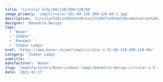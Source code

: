 ```yaml
---
title: 'Circular S/5L/60/120/200/120/60'
image_primary: 'img/Circular-S5L-60-120-200-120-60-1.jpg'
description: 'Circular%20is%20the%20result%20of%20the%20combination%20of%20design%20and%20architecture%20to%20create%20lights%20for%20large%20spaces.%20With%20this%20piece%2C%20Benedito%20Design%20accomplishes%20maximum%20expression%20with%20minimum%20materials.%20Circular%20offers%20great%20versatility%20with%20its%20combination%20of%20formats%20and%20finishes.%20Its%20timeless%20yet%20contemporary%20design%20gives%20it%20character%20and%20perfectly%20illuminates%20spaces%20of%20high%20architectural%20value.'
designer: 'Benedito Design'
tags:
  - 'Bover'
  - 'Indoor'
  - 'Pendant'
  - 'Indoor Lamps'
href: 'https://www.bover.es/en/lamp/circular-s-5l-60-120-200-120-60/'
category: 'Indoor Lamps'
subtitle: ''
manufacturer: 'Bover'
slug: '/manufacturers/bover/indoor-lamps/benedito-design-circular-s-5-l-60-120-200-120-60'
date: '2021-02-17'
---
```

